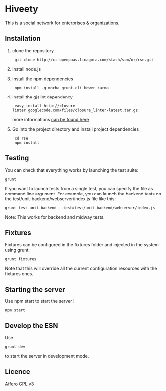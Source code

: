 Hiveety
=======

This is a social network for enterprises & organizations.

Installation
------------

1. clone the repository

        git clone http://ci-openpaas.linagora.com/stash/scm/or/rse.git

2. install node.js

3. install the npm dependencies

        npm install -g mocha grunt-cli bower karma
    
4. install the gjslint dependency

        easy_install http://closure-linter.googlecode.com/files/closure_linter-latest.tar.gz

    more informations [can be found here](https://developers.google.com/closure/utilities/docs/linter_howto)
    
5. Go into the project directory and install project dependencies

        cd rse
        npm install

Testing
-------

You can check that everything works by launching the test suite:

    grunt

If you want to launch tests from a single test, you can specify the file as command line argument.
For example, you can launch the backend tests on the test/unit-backend/webserver/index.js file like this:

    grunt test-unit-backend --test=test/unit-backend/webserver/index.js

Note: This works for backend and midway tests.

Fixtures
--------

Fixtures can be configured in the fixtures folder and injected in the system using grunt:

    grunt fixtures

Note that this will override all the current configuration resources with the fixtures ones.

Starting the server
------------------

Use npm start to start the server !

    npm start
    

Develop the ESN
---------------

Use 

    grunt dev

to start the server in development mode.

Licence
-------

[Affero GPL v3](http://www.gnu.org/licenses/agpl-3.0.html)
